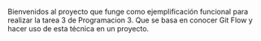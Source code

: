 Bienvenidos al proyecto que funge como ejemplificación funcional para realizar la tarea 3 de Programacion 3. Que se basa en conocer Git Flow y hacer uso de esta técnica en un proyecto.
